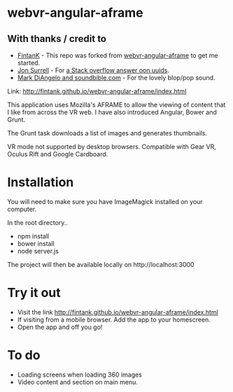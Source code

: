 # webvr-angular-aframe

## With thanks / credit to
* [FintanK](https://github.com/FintanK) - This repo was forked from [webvr-angular-aframe](https://github.com/FintanK/webvr-angular-aframe) to get me started.
* [Jon Surrell](http://stackoverflow.com/users/1432801) - For [a Stack overflow answer oon uuids](http://stackoverflow.com/questions/105034/create-guid-uuid-in-javascript/105074#105074).
* [Mark DiAngelo and soundbible.com](http://soundbible.com/2067-Blop.html) - For the lovely blop/pop sound.

Link: http://fintank.github.io/webvr-angular-aframe/index.html

This application uses Mozilla's AFRAME to allow the viewing of content that I like from across the VR web.
I have also introduced Angular, Bower and Grunt. 

The Grunt task downloads a list of images and generates thumbnails.

VR mode not supported by desktop browsers.
Compatible with Gear VR, Oculus Rift and Google Cardboard.

# Installation

You will need to make sure you have ImageMagick installed on your computer.

In the root directory..

- npm install
- bower install
- node server.js

The project will then be available locally on http://localhost:3000

# Try it out

- Visit the link http://fintank.github.io/webvr-angular-aframe/index.html
- If visiting from a mobile browser. Add the app to your homescreen.
- Open the app and off you go!


# To do
- Loading screens when loading 360 images
- Video content and section on main menu.
